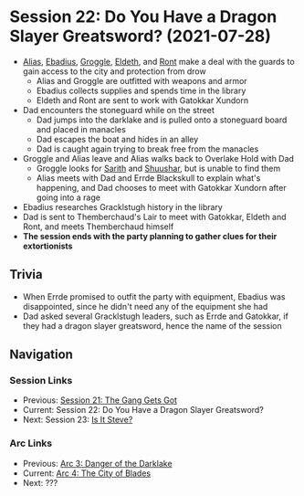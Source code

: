 # Session 22: Do You Have a Dragon Slayer Greatsword? (2021-07-28)
* [Alias](../../characters/pcs/alias.md), [Ebadius](../../characters/pcs/ebadius.md), [Groggle](../../characters/pcs/groggle.md), [Eldeth](../../characters/party.md), and [Ront](../../characters/party/ront.md) make a deal with the guards to gain access to the city and protection from drow
    * Alias and Groggle are outfitted with weapons and armor
    * Ebadius collects supplies and spends time in the library
    * Eldeth and Ront are sent to work with Gatokkar Xundorn
* Dad encounters the stoneguard while on the street
    * Dad jumps into the darklake and is pulled onto a stoneguard board and placed in manacles
    * Dad escapes the boat and hides in an alley
    * Dad is caught again trying to break free from the manacles
* Groggle and Alias leave and Alias walks back to Overlake Hold with Dad
    * Groggle looks for [Sarith](../../characters/party/sarith.md) and [Shuushar](../../characters/party/shuushar.md), but is unable to find them
    * Alias meets with Dad and Errde Blackskull to explain what's happening, and Dad chooses to meet with Gatokkar Xundorn after going into a rage
* Ebadius researches Gracklstugh history in the library
* Dad is sent to Themberchaud's Lair to meet with Gatokkar, Eldeth and Ront, and meets Themberchaud himself
* **The session ends with the party planning to gather clues for their extortionists**

## Trivia
* When Errde promised to outfit the party with equipment, Ebadius was disappointed, since he didn't need any of the equipment she had
* Dad asked several Gracklstugh leaders, such as Errde and Gatokkar, if they had a dragon slayer greatsword, hence the name of the session

## Navigation
### Session Links
* Previous: [Session 21: The Gang Gets Got](session21-2021-07-14.md)
* Current: Session 22: Do You Have a Dragon Slayer Greatsword?
* Next: Session 23: [Is It Steve?](session23-2022-01-05.md)

### Arc Links
* Previous: [Arc 3: Danger of the Darklake](../arc03/info.md)
* Current: [Arc 4: The City of Blades](info.md)
* Next: ???
